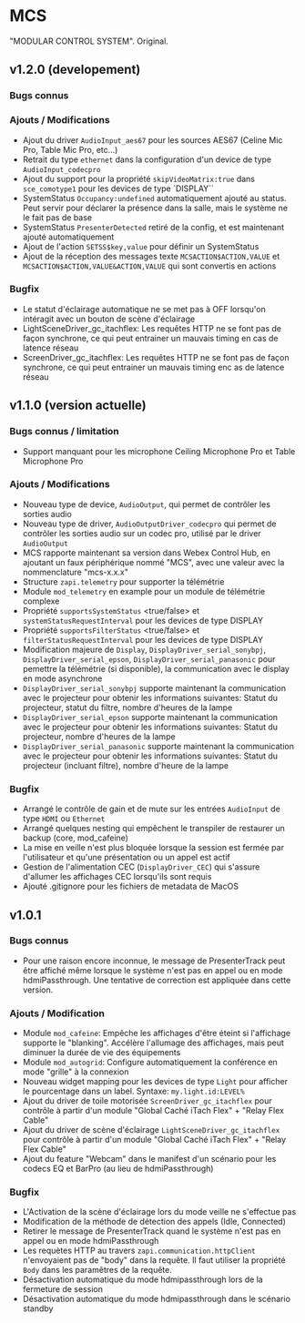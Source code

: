 # MCS
"MODULAR CONTROL SYSTEM". Original.

## v1.2.0 (developement)
### Bugs connus

### Ajouts / Modifications
* Ajout du driver `AudioInput_aes67` pour les sources AES67 (Celine Mic Pro, Table Mic Pro, etc...)
* Retrait du type `ethernet` dans la configuration d'un device de type `AudioInput_codecpro`
* Ajout du support pour la propriété `skipVideoMatrix:true` dans `sce_comotype1` pour les devices de type `DISPLAY``
* SystemStatus `Occupancy:undefined` automatiquement ajouté au status. Peut servir pour déclarer la présence dans la salle, mais le système ne le fait pas de base
* SystemStatus `PresenterDetected` retiré de la config, et est maintenant ajouté automatiquement
* Ajout de l'action `SETSS$key,value` pour définir un SystemStatus
* Ajout de la réception des messages texte `MCSACTION$ACTION,VALUE` et `MCSACTION$ACTION,VALUE&ACTION,VALUE` qui sont convertis en actions

### Bugfix
* Le statut d'éclairage automatique ne se met pas à OFF lorsqu'on intéragit avec un bouton de scène d'éclairage
* LightSceneDriver_gc_itachflex: Les requêtes HTTP ne se font pas de façon synchrone, ce qui peut entrainer un mauvais timing en cas de latence réseau
* ScreenDriver_gc_itachflex: Les requêtes HTTP ne se font pas de façon synchrone, ce qui peut entrainer un mauvais timing enc as de latence réseau


## v1.1.0 (version actuelle)
### Bugs connus / limitation
* Support manquant pour les microphone Ceiling Microphone Pro et Table Microphone Pro

### Ajouts / Modifications
* Nouveau type de device, `AudioOutput`, qui permet de contrôler les sorties audio
* Nouveau type de driver, `AudioOutputDriver_codecpro` qui permet de contrôler les sorties audio sur un codec pro, utilisé par le driver `AudioOutput`
* MCS rapporte maintenant sa version dans Webex Control Hub, en ajoutant un faux périphérique nommé "MCS", avec une valeur avec la nommenclature "mcs-x.x.x"
* Structure `zapi.telemetry` pour supporter la télémétrie
* Module `mod_telemetry` en example pour un module de télémétrie complexe
* Propriété `supportsSystemStatus` <true/false> et `systemStatusRequestInterval` pour les devices de type DISPLAY 
* Propriété `supportsFilterStatus` <true/false> et `filterStatusRequestInterval` pour les devices de type DISPLAY
* Modification majeure de `Display`, `DisplayDriver_serial_sonybpj`, `DisplayDriver_serial_epson`, `DisplayDriver_serial_panasonic` pour pemettre la télémétrie (si disponible), la communication avec le display en mode asynchrone
* `DisplayDriver_serial_sonybpj` supporte maintenant la communication avec le projecteur pour obtenir les informations suivantes: Statut du projecteur, statut du filtre, nombre d'heures de la lampe
* `DisplayDriver_serial_epson` supporte maintenant la communication avec le projecteur pour obtenir les informations suivantes: Statut du projecteur, nombre d'heures de la lampe
* `DisplayDriver_serial_panasonic` supporte maintenant la communication avec le projecteur pour obtenir les informations suivantes: Statut du projecteur (incluant filtre), nombre d'heure de la lampe

### Bugfix
* Arrangé le contrôle de gain et de mute sur les entrées `AudioInput` de type `HDMI` ou `Ethernet`
* Arrangé quelques nesting qui empêchent le transpiler de restaurer un backup (core, mod_cafeine)
* La mise en veille n'est plus bloquée lorsque la session est fermée par l'utilisateur et qu'une présentation ou un appel est actif
* Gestion de l'alimentation CEC (`DisplayDriver_CEC`) qui s'assure d'allumer les affichages CEC lorsqu'ils sont requis
* Ajouté .gitignore pour les fichiers de metadata de MacOS


## v1.0.1
### Bugs connus
* Pour une raison encore inconnue, le message de PresenterTrack peut être affiché même lorsque le système n'est pas en appel ou en mode hdmiPassthrough. Une tentative de correction est appliquée dans cette version.

### Ajouts / Modification
* Module `mod_cafeine`: Empêche les affichages d'être éteint si l'affichage supporte le "blanking". Accélère l'allumage des affichages, mais peut diminuer la durée de vie des équipements
* Module `mod_autogrid`: Configure automatiquement la conférence en mode "grille" à la connexion
* Nouveau widget mapping pour les devices de type `Light` pour afficher le pourcentage dans un label. Syntaxe: `my.light.id:LEVEL%`
* Ajout du driver de toile motorisée `ScreenDriver_gc_itachflex` pour contrôle à partir d'un module "Global Caché iTach Flex" + "Relay Flex Cable"
* Ajout du driver de scène d'éclairage `LightSceneDriver_gc_itachflex` pour contrôle à partir d'un module "Global Caché iTach Flex" + "Relay Flex Cable"
* Ajout du feature "Webcam" dans le manifest d'un scénario pour les codecs EQ et BarPro (au lieu de hdmiPassthrough)

### Bugfix
* L'Activation de la scène d'éclairage lors du mode veille ne s'effectue pas
* Modification de la méthode de détection des appels (Idle, Connected)
* Retirer le message de PresenterTrack quand le système n'est pas en appel ou en mode hdmiPassthrough
* Les requètes HTTP au travers `zapi.communication.httpClient` n'envoyaient pas de "body" dans la requête. Il faut utiliser la propriété `Body` dans les paramêtres de la requête.
* Désactivation automatique du mode hdmipassthrough lors de la fermeture de session
* Désactivation automatique du mode hdmipassthrough dans le scénario standby